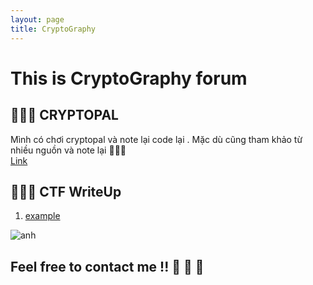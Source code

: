 ```yaml
---
layout: page
title: CryptoGraphy
---
```

# This is CryptoGraphy forum

 
## 🐣🐣🐣 CRYPTOPAL  
Mình có chơi cryptopal và note lại code lại . Mặc dù cũng tham khảo từ nhiều nguồn và note lại 💬💬💬  
[Link](https://github.com/hacmao/Cryptopal) 

## 🐣🐣🐣 CTF WriteUp
  
1. [example](https://kamithanthanh.github.io/Crypto/2015-02-28-test-markdown/)

![anh](https://www.isara.com/wp-content/uploads/2018/06/blog-image-1-1.jpg)  



## Feel free to contact me !! 🚩  🚩  🚩 
